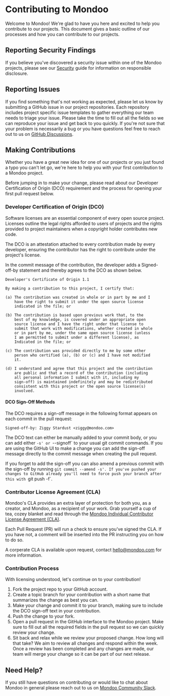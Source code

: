 # Contributing to Mondoo

Welcome to Mondoo! We're glad to have you here and excited to help you contribute to our projects. This document gives a basic outline of our processes and how you can contribute to our projects.

## Reporting Security Findings

If you believe you've discovered a security issue within one of the Mondoo projects, please see our [Security](SECURITY.md) guide for information on responsible disclosure.

## Reporting Issues

If you find something that's not working as expected, please let us know by submitting a GitHub issue in our project repositories. Each repository includes project specific issue templates to gather everything our team needs to triage your issue. Please take the time to fill out all the fields so we can reproduce your issue and get back to you quickly. If you're not sure that your problem is necessarily a bug or you have questions feel free to reach out to us on [GitHub Discussions](https://github.com/orgs/mondoohq/discussions).

## Making Contributions

Whether you have a great new idea for one of our projects or you just found a typo you can't let go, we're here to help you with your first contribution to a Mondoo project.

Before jumping in to make your change, please read about our Developer Certification of Origin (DCO) requirement and the process for opening your first pull request below.

### Developer Certification of Origin (DCO)

Software licenses are an essential component of every open source project. Licenses outline the legal rights afforded to users of projects and the rights provided to project maintainers when a copyright holder contributes new code.

The DCO is an attestation attached to every contribution made by every developer, ensuring the contributor has the right to contribute under the project's license. 

In the commit message of the contribution, the developer adds a Signed-off-by statement and thereby agrees to the DCO as shown below.


```
Developer's Certificate of Origin 1.1

By making a contribution to this project, I certify that:

(a) The contribution was created in whole or in part by me and I
    have the right to submit it under the open source license
    indicated in the file; or

(b) The contribution is based upon previous work that, to the
    best of my knowledge, is covered under an appropriate open
    source license and I have the right under that license to
    submit that work with modifications, whether created in whole
    or in part by me, under the same open source license (unless
    I am permitted to submit under a different license), as
    Indicated in the file; or

(c) The contribution was provided directly to me by some other
    person who certified (a), (b) or (c) and I have not modified
    it.

(d) I understand and agree that this project and the contribution
    are public and that a record of the contribution (including
    all personal information I submit with it, including my
    sign-off) is maintained indefinitely and may be redistributed
    consistent with this project or the open source license(s)
    involved.
```

#### DCO Sign-Off Methods

The DCO requires a sign-off message in the following format appears on each commit in the pull request:

```
Signed-off-by: Ziggy Stardust <ziggy@mondoo.com>
```

The DCO text can either be manually added to your commit body, or you can add either `-s' or `--signoff` to your usual git commit commands. If you are using the GitHub UI to make a change you can add the sign-off message directly to the commit message when creating the pull request. 

If you forget to add the sign-off you can also amend a previous commit with the sign-off by running `git commit --amend -s'. If you've pushed your changes to GitHub already you'll need to force push your branch after this with `git push -f`.

### Contributor License Agreement (CLA)

Mondoo's CLA provides an extra layer of protection for both you, as a creator, and Mondoo, as a recipient of your work.  Grab yourself a cup of tea, cozey blanket and read through the [Mondoo Individual Contributor License Agreement (CLA)](CLA.md).

Each Pull Request (PR) will run a check to ensure you've signed the CLA.  If you have not, a comment will be inserted into the PR instructing you on how to do so.  

A corperate CLA is available upon request, contact hello@mondoo.com for more information.
### Contribution Process

With licensing understood, let's continue on to your contribution!

1. Fork the project repo to your GitHub account.
2. Create a topic branch for your contribution with a short name that summarizes the change as best you can.
3. Make your change and commit it to your branch, making sure to include the DCO sign-off text in your contribution.
4. Push the change to your fork.
5. Open a pull request in the GitHub interface to the Mondoo project. Make sure to fill out all the required fields in the pull request so we can quickly review your change.
6. Sit back and relax while we review your proposed change. How long will that take? We aim to review all changes and respond within the week. Once a review has been completed and any changes are made, our team will merge your change so it can be part of our next release.

## Need Help?

If you still have questions on contributing or would like to chat about Mondoo in general please reach out to us on [Mondoo Community Slack](https://mondoo.link/slack).